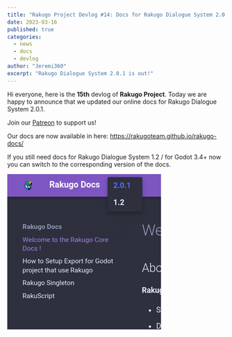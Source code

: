```yaml
---
title: "Rakugo Project Devlog #14: Docs for Rakugo Dialogue System 2.0.1 are ready!"
date: 2023-03-16
published: true
categories:
  - news
  - docs
  - devlog
author: "Jeremi360"
excerpt: "Rakugo Dialogue System 2.0.1 is out!"
---
```


Hi everyone, here is the **15th** devlog of **Rakugo Project**.
Today we are happy to announce that we updated our online docs for Rakugo Dialogue System 2.0.1.

Join our [Patreon](https://www.patreon.com/rakguoteam) to support us!

Our docs are now available in here: <https://rakugoteam.github.io/rakugo-docs/>

If you still need docs for Rakugo Dialogue System 1.2 / for Godot 3.4+ now you can switch to the corresponding version of the docs.

![Rakugo Project Devlog #14: Docs for Rakugo Dialogue System 2.0.1 are ready!](/images/devlog/docs-versions.png)

